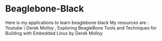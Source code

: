 # Beaglebone-Black
Here is my applications to learn beaglebone black
My resources are : Youtube \ Derek Molloy  , Exploring BeagleBone Tools and Techniques for Building with Embedded Linux by Derek Molloy
